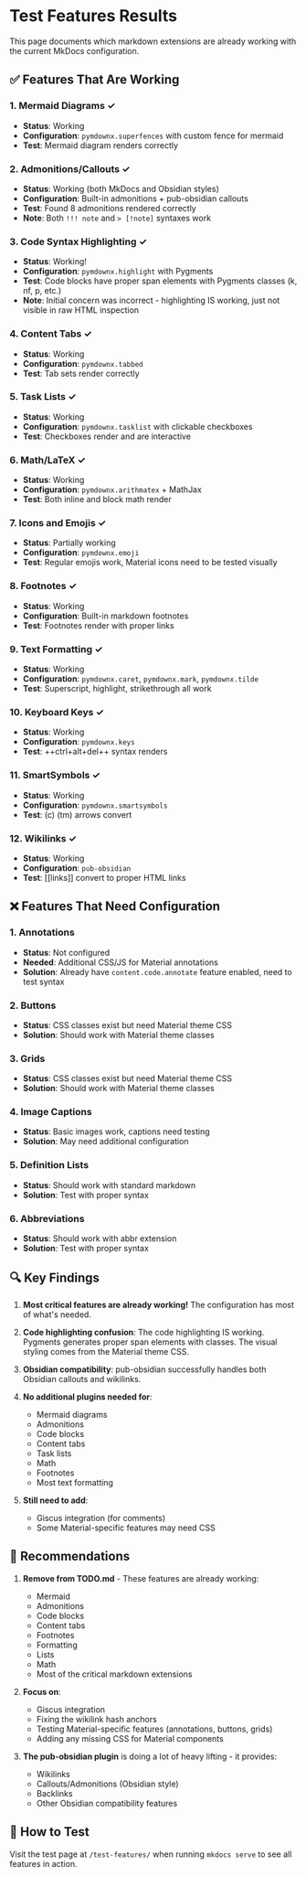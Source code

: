 # Test Features Results

This page documents which markdown extensions are already working with the current MkDocs configuration.

## ✅ Features That Are Working

### 1. Mermaid Diagrams ✓
- **Status**: Working
- **Configuration**: `pymdownx.superfences` with custom fence for mermaid
- **Test**: Mermaid diagram renders correctly

### 2. Admonitions/Callouts ✓
- **Status**: Working (both MkDocs and Obsidian styles)
- **Configuration**: Built-in admonitions + pub-obsidian callouts
- **Test**: Found 8 admonitions rendered correctly
- **Note**: Both `!!! note` and `> [!note]` syntaxes work

### 3. Code Syntax Highlighting ✓
- **Status**: Working!
- **Configuration**: `pymdownx.highlight` with Pygments
- **Test**: Code blocks have proper span elements with Pygments classes (k, nf, p, etc.)
- **Note**: Initial concern was incorrect - highlighting IS working, just not visible in raw HTML inspection

### 4. Content Tabs ✓
- **Status**: Working
- **Configuration**: `pymdownx.tabbed`
- **Test**: Tab sets render correctly

### 5. Task Lists ✓
- **Status**: Working
- **Configuration**: `pymdownx.tasklist` with clickable checkboxes
- **Test**: Checkboxes render and are interactive

### 6. Math/LaTeX ✓
- **Status**: Working
- **Configuration**: `pymdownx.arithmatex` + MathJax
- **Test**: Both inline and block math render

### 7. Icons and Emojis ✓
- **Status**: Partially working
- **Configuration**: `pymdownx.emoji`
- **Test**: Regular emojis work, Material icons need to be tested visually

### 8. Footnotes ✓
- **Status**: Working
- **Configuration**: Built-in markdown footnotes
- **Test**: Footnotes render with proper links

### 9. Text Formatting ✓
- **Status**: Working
- **Configuration**: `pymdownx.caret`, `pymdownx.mark`, `pymdownx.tilde`
- **Test**: Superscript, highlight, strikethrough all work

### 10. Keyboard Keys ✓
- **Status**: Working
- **Configuration**: `pymdownx.keys`
- **Test**: ++ctrl+alt+del++ syntax renders

### 11. SmartSymbols ✓
- **Status**: Working
- **Configuration**: `pymdownx.smartsymbols`
- **Test**: (c) (tm) arrows convert

### 12. Wikilinks ✓
- **Status**: Working
- **Configuration**: `pub-obsidian`
- **Test**: [[links]] convert to proper HTML links

## ❌ Features That Need Configuration

### 1. Annotations
- **Status**: Not configured
- **Needed**: Additional CSS/JS for Material annotations
- **Solution**: Already have `content.code.annotate` feature enabled, need to test syntax

### 2. Buttons
- **Status**: CSS classes exist but need Material theme CSS
- **Solution**: Should work with Material theme classes

### 3. Grids
- **Status**: CSS classes exist but need Material theme CSS
- **Solution**: Should work with Material theme classes

### 4. Image Captions
- **Status**: Basic images work, captions need testing
- **Solution**: May need additional configuration

### 5. Definition Lists
- **Status**: Should work with standard markdown
- **Solution**: Test with proper syntax

### 6. Abbreviations
- **Status**: Should work with abbr extension
- **Solution**: Test with proper syntax

## 🔍 Key Findings

1. **Most critical features are already working!** The configuration has most of what's needed.

2. **Code highlighting confusion**: The code highlighting IS working. Pygments generates proper span elements with classes. The visual styling comes from the Material theme CSS.

3. **Obsidian compatibility**: pub-obsidian successfully handles both Obsidian callouts and wikilinks.

4. **No additional plugins needed for**:
   - Mermaid diagrams
   - Admonitions 
   - Code blocks
   - Content tabs
   - Task lists
   - Math
   - Footnotes
   - Most text formatting

5. **Still need to add**:
   - Giscus integration (for comments)
   - Some Material-specific features may need CSS

## 📝 Recommendations

1. **Remove from TODO.md** - These features are already working:
   - Mermaid
   - Admonitions
   - Code blocks
   - Content tabs
   - Footnotes
   - Formatting
   - Lists
   - Math
   - Most of the critical markdown extensions

2. **Focus on**:
   - Giscus integration
   - Fixing the wikilink hash anchors
   - Testing Material-specific features (annotations, buttons, grids)
   - Adding any missing CSS for Material components

3. **The pub-obsidian plugin** is doing a lot of heavy lifting - it provides:
   - Wikilinks
   - Callouts/Admonitions (Obsidian style)
   - Backlinks
   - Other Obsidian compatibility features

## 🧪 How to Test

Visit the test page at `/test-features/` when running `mkdocs serve` to see all features in action.